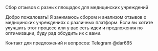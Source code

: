 Сбор отзывов с разных площадок для медицинских учреждений

Добро пожаловать! Я занимаюсь сбором и анализом отзывов о медицинских учреждениях с различных платформ. Если вы хотите улучшить этот процесс или у вас есть идеи и предложения по оптимизации, буду рад обсудить их с вами.

Контакт для предложений и вопросов: Telegram @dar665
